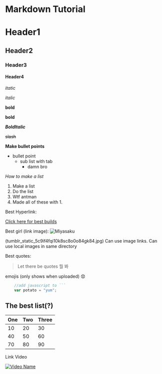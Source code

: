 # Markdown Tutorial
# Header1
## Header2
### Header3
#### Header4

*itatic*

_italic_

**bold**

__bold__

_**BoldItalic**_

~~slash~~

**Make bullet points**
- bullet point
    - sub list with tab
        - damn bro

*How to make a list*
1. Make a list
1. Do the list
1. Wtf antman
1. Made all of these with 1.

Best Hyperlink:

[Click here for best builds](https://poebuilds.cc/)

Best girl (link image):
![Miyasaku](https://static.tumblr.com/35d8f21add717616f326f53282f43f66/cxemtbg/uDQp943yp/tumblr_static_5c9if4fqi10k8sc8o0o84gk84.jpg)

(tumblr_static_5c9if4fqi10k8sc8o0o84gk84.jpg)
Can use image links. Can use local images in same directory


Best quotes:
>Let there be quotes
>뭘 봐

emojis (only shows when uploaded)
:worried:

```javascript 
    //add javascript to ```
    var potato = "yum";
```

## The best list(?)
One | Two | Three
---|---|---
10 | 20 | 30
40 | 50 | 60
70 | 80 | 90

Link Video

[![Video Name](https://www.google.co.id/url?sa=i&source=images&cd=&cad=rja&uact=8&ved=2ahUKEwjW_8nw-8_cAhWEXCsKHR4BCF0QjRx6BAgBEAU&url=https%3A%2F%2Fwww.youtube.com%2Fwatch%3Fv%3Dd_T5P-zIIAs&psig=AOvVaw0fO4hDmH0rzGFf-3K5tUi8&ust=1533354255818270)](https://www.youtube.com/watch?v=d_T5P-zIIAs)